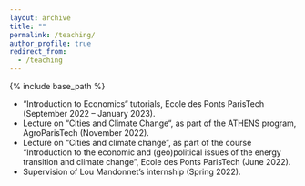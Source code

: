 ```yaml
---
layout: archive
title: ""
permalink: /teaching/
author_profile: true
redirect_from:
  - /teaching
---
```


{% include base_path %}

* “Introduction to Economics“ tutorials, Ecole des Ponts ParisTech (September 2022 – January 2023).
* Lecture on “Cities and Climate Change“, as part of the ATHENS program, AgroParisTech (November 2022).
* Lecture on “Cities and climate change”, as part of the course “Introduction to the economic and (geo)political issues of the energy transition and climate change”, Ecole des Ponts ParisTech (June 2022).
* Supervision of Lou Mandonnet’s internship (Spring 2022).
